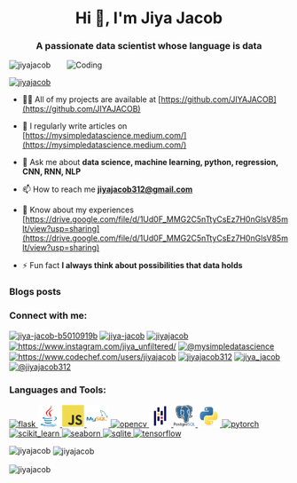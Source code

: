 <h1 align="center">Hi 👋, I'm Jiya Jacob</h1>
<h3 align="center">A passionate data scientist whose language is data</h3>
<img align="right" alt="Coding" width="400" src="https://tenor.com/en-IN/view/programming-gif-25868426">

<p align="left"> <img src="https://komarev.com/ghpvc/?username=jiyajacob&label=Profile%20views&color=0e75b6&style=flat" alt="jiyajacob" /> </p>

<p align="left"> <a href="https://github.com/ryo-ma/github-profile-trophy"><img src="https://github-profile-trophy.vercel.app/?username=jiyajacob" alt="jiyajacob" /></a> </p>

- 👨‍💻 All of my projects are available at [https://github.com/JIYAJACOB](https://github.com/JIYAJACOB)

- 📝 I regularly write articles on [https://mysimpledatascience.medium.com/](https://mysimpledatascience.medium.com/)

- 💬 Ask me about **data science, machine learning, python, regression, CNN, RNN, NLP**

- 📫 How to reach me **jiyajacob312@gmail.com**

- 📄 Know about my experiences [https://drive.google.com/file/d/1Ud0F_MMG2C5nTtyCsEz7H0nGlsV85mlt/view?usp=sharing](https://drive.google.com/file/d/1Ud0F_MMG2C5nTtyCsEz7H0nGlsV85mlt/view?usp=sharing)

- ⚡ Fun fact **I always think about possibilities that data holds**

### Blogs posts
<!-- BLOG-POST-LIST:START -->
<!-- BLOG-POST-LIST:END -->

<h3 align="left">Connect with me:</h3>
<p align="left">
<a href="https://linkedin.com/in/jiya-jacob-b5010919b" target="blank"><img align="center" src="https://raw.githubusercontent.com/rahuldkjain/github-profile-readme-generator/master/src/images/icons/Social/linked-in-alt.svg" alt="jiya-jacob-b5010919b" height="30" width="40" /></a>
<a href="https://stackoverflow.com/users/jiya-jacob" target="blank"><img align="center" src="https://raw.githubusercontent.com/rahuldkjain/github-profile-readme-generator/master/src/images/icons/Social/stack-overflow.svg" alt="jiya-jacob" height="30" width="40" /></a>
<a href="https://kaggle.com/jiyajacob" target="blank"><img align="center" src="https://raw.githubusercontent.com/rahuldkjain/github-profile-readme-generator/master/src/images/icons/Social/kaggle.svg" alt="jiyajacob" height="30" width="40" /></a>
<a href="https://instagram.com/https://www.instagram.com/jiya_unfiltered/" target="blank"><img align="center" src="https://raw.githubusercontent.com/rahuldkjain/github-profile-readme-generator/master/src/images/icons/Social/instagram.svg" alt="https://www.instagram.com/jiya_unfiltered/" height="30" width="40" /></a>
<a href="https://medium.com/@mysimpledatascience" target="blank"><img align="center" src="https://raw.githubusercontent.com/rahuldkjain/github-profile-readme-generator/master/src/images/icons/Social/medium.svg" alt="@mysimpledatascience" height="30" width="40" /></a>
<a href="https://www.codechef.com/users/https://www.codechef.com/users/jiyajacob" target="blank"><img align="center" src="https://cdn.jsdelivr.net/npm/simple-icons@3.1.0/icons/codechef.svg" alt="https://www.codechef.com/users/jiyajacob" height="30" width="40" /></a>
<a href="https://www.hackerrank.com/jiyajacob312" target="blank"><img align="center" src="https://raw.githubusercontent.com/rahuldkjain/github-profile-readme-generator/master/src/images/icons/Social/hackerrank.svg" alt="jiyajacob312" height="30" width="40" /></a>
<a href="https://www.leetcode.com/jiya_jacob" target="blank"><img align="center" src="https://raw.githubusercontent.com/rahuldkjain/github-profile-readme-generator/master/src/images/icons/Social/leet-code.svg" alt="jiya_jacob" height="30" width="40" /></a>
<a href="https://www.hackerearth.com/@jiyajacob312" target="blank"><img align="center" src="https://raw.githubusercontent.com/rahuldkjain/github-profile-readme-generator/master/src/images/icons/Social/hackerearth.svg" alt="@jiyajacob312" height="30" width="40" /></a>
</p>

<h3 align="left">Languages and Tools:</h3>
<p align="left"> <a href="https://flask.palletsprojects.com/" target="_blank" rel="noreferrer"> <img src="https://www.vectorlogo.zone/logos/pocoo_flask/pocoo_flask-icon.svg" alt="flask" width="40" height="40"/> </a> <a href="https://www.java.com" target="_blank" rel="noreferrer"> <img src="https://raw.githubusercontent.com/devicons/devicon/master/icons/java/java-original.svg" alt="java" width="40" height="40"/> </a> <a href="https://developer.mozilla.org/en-US/docs/Web/JavaScript" target="_blank" rel="noreferrer"> <img src="https://raw.githubusercontent.com/devicons/devicon/master/icons/javascript/javascript-original.svg" alt="javascript" width="40" height="40"/> </a> <a href="https://www.mysql.com/" target="_blank" rel="noreferrer"> <img src="https://raw.githubusercontent.com/devicons/devicon/master/icons/mysql/mysql-original-wordmark.svg" alt="mysql" width="40" height="40"/> </a> <a href="https://opencv.org/" target="_blank" rel="noreferrer"> <img src="https://www.vectorlogo.zone/logos/opencv/opencv-icon.svg" alt="opencv" width="40" height="40"/> </a> <a href="https://pandas.pydata.org/" target="_blank" rel="noreferrer"> <img src="https://raw.githubusercontent.com/devicons/devicon/2ae2a900d2f041da66e950e4d48052658d850630/icons/pandas/pandas-original.svg" alt="pandas" width="40" height="40"/> </a> <a href="https://www.postgresql.org" target="_blank" rel="noreferrer"> <img src="https://raw.githubusercontent.com/devicons/devicon/master/icons/postgresql/postgresql-original-wordmark.svg" alt="postgresql" width="40" height="40"/> </a> <a href="https://www.python.org" target="_blank" rel="noreferrer"> <img src="https://raw.githubusercontent.com/devicons/devicon/master/icons/python/python-original.svg" alt="python" width="40" height="40"/> </a> <a href="https://pytorch.org/" target="_blank" rel="noreferrer"> <img src="https://www.vectorlogo.zone/logos/pytorch/pytorch-icon.svg" alt="pytorch" width="40" height="40"/> </a> <a href="https://scikit-learn.org/" target="_blank" rel="noreferrer"> <img src="https://upload.wikimedia.org/wikipedia/commons/0/05/Scikit_learn_logo_small.svg" alt="scikit_learn" width="40" height="40"/> </a> <a href="https://seaborn.pydata.org/" target="_blank" rel="noreferrer"> <img src="https://seaborn.pydata.org/_images/logo-mark-lightbg.svg" alt="seaborn" width="40" height="40"/> </a> <a href="https://www.sqlite.org/" target="_blank" rel="noreferrer"> <img src="https://www.vectorlogo.zone/logos/sqlite/sqlite-icon.svg" alt="sqlite" width="40" height="40"/> </a> <a href="https://www.tensorflow.org" target="_blank" rel="noreferrer"> <img src="https://www.vectorlogo.zone/logos/tensorflow/tensorflow-icon.svg" alt="tensorflow" width="40" height="40"/> </a> </p>

<p><img align="left" src="https://github-readme-stats.vercel.app/api/top-langs?username=jiyajacob&show_icons=true&locale=en&layout=compact" alt="jiyajacob" /></p>

<p>&nbsp;<img align="center" src="https://github-readme-stats.vercel.app/api?username=jiyajacob&show_icons=true&locale=en" alt="jiyajacob" /></p>

<p><img align="center" src="https://github-readme-streak-stats.herokuapp.com/?user=jiyajacob&" alt="jiyajacob" /></p>

